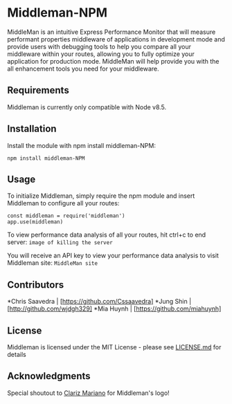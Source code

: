 # Middleman-NPM

MiddleMan is an intuitive Express Performance Monitor that will measure performant properties middleware of applications in development mode and provide users with debugging tools to help you compare all your middleware within your routes, allowing you to fully optimize your application for production mode. MiddleMan will help provide you with the all enhancement tools you need for your middleware. 

## Requirements 
Middleman is currently only compatible with Node v8.5. 

## Installation 
Install the module with npm install middleman-NPM:

	npm install middleman-NPM
  
## Usage 
To initialize Middleman, simply require the npm module and insert Middleman to configure all your routes: 

	const middleman = require('middleman')
	app.use(middleman)

To view performance data analysis of all your routes, hit ctrl+c to end server: 
	`image of killing the server`

You will receive an API key to view your performance data analysis to visit Middleman site:
	`MiddleMan site`
	
## Contributors 
 *Chris Saavedra | [https://github.com/Cssaavedra]
 *Jung Shin | [http://github.com/wjdgh329]
 *Mia Huynh | [https://github.com/miahuynh]
 
## License 

Middleman is licensed under the MIT License - please see [LICENSE.md](https://help.github.com/articles/licensing-a-repository/) for details

## Acknowledgments 

Special shoutout to [Clariz Mariano](https://github.com/havengoer) for Middleman's logo!


